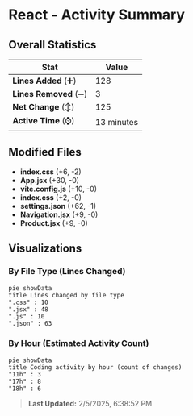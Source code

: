# React - Activity Summary 

## Overall Statistics

| Stat                   | Value                                                             |
| ---------------------- | ----------------------------------------------------------------- |
| **Lines Added** (➕)   | 128                                          |
| **Lines Removed** (➖) | 3                                        |
| **Net Change** (↕)    | 125                |
| **Active Time** (⌚)   | 13 minutes |


## Modified Files
- **index.css** (+6, -2)
- **App.jsx** (+30, -0)
- **vite.config.js** (+10, -0)
- **index.css** (+2, -0)
- **settings.json** (+62, -1)
- **Navigation.jsx** (+9, -0)
- **Product.jsx** (+9, -0)

## Visualizations

### By File Type (Lines Changed)

```mermaid
pie showData
title Lines changed by file type
".css" : 10
".jsx" : 48
".js" : 10
".json" : 63
```

### By Hour (Estimated Activity Count)

```mermaid
pie showData
title Coding activity by hour (count of changes)
"11h" : 3
"17h" : 8
"18h" : 6
```


> **Last Updated:** 2/5/2025, 6:38:52 PM